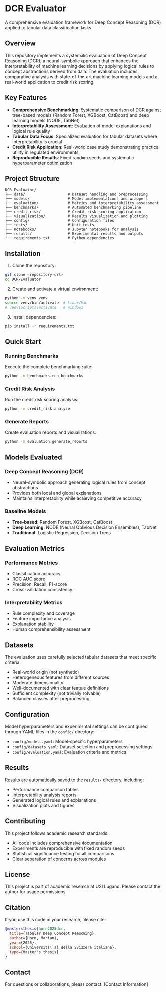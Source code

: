 # DCR Evaluator

A comprehensive evaluation framework for Deep Concept Reasoning (DCR) applied to tabular data classification tasks.

## Overview

This repository implements a systematic evaluation of Deep Concept Reasoning (DCR), a neural-symbolic approach that enhances the interpretability of machine learning decisions by applying logical rules to concept abstractions derived from data. The evaluation includes comparative analysis with state-of-the-art machine learning models and a real-world application to credit risk scoring.

## Key Features

- **Comprehensive Benchmarking**: Systematic comparison of DCR against tree-based models (Random Forest, XGBoost, CatBoost) and deep learning models (NODE, TabNet)
- **Interpretability Assessment**: Evaluation of model explanations and logical rule quality
- **Tabular Data Focus**: Specialized evaluation for tabular datasets where interpretability is crucial
- **Credit Risk Application**: Real-world case study demonstrating practical utility in regulated environments
- **Reproducible Results**: Fixed random seeds and systematic hyperparameter optimization

## Project Structure

```
DCR-Evaluator/
├── data/                   # Dataset handling and preprocessing
├── models/                 # Model implementations and wrappers
├── evaluation/             # Metrics and interpretability assessment
├── benchmarks/             # Automated benchmarking pipeline
├── credit_risk/            # Credit risk scoring application
├── visualization/          # Results visualization and plotting
├── config/                 # Configuration files
├── tests/                  # Unit tests
├── notebooks/              # Jupyter notebooks for analysis
├── results/                # Experimental results and outputs
└── requirements.txt        # Python dependencies
```

## Installation

1. Clone the repository:
```bash
git clone <repository-url>
cd DCR-Evaluator
```

2. Create and activate a virtual environment:
```bash
python -m venv venv
source venv/bin/activate  # Linux/Mac
# venv\Scripts\activate   # Windows
```

3. Install dependencies:
```bash
pip install -r requirements.txt
```

## Quick Start

### Running Benchmarks

Execute the complete benchmarking suite:
```bash
python -m benchmarks.run_benchmarks
```

### Credit Risk Analysis

Run the credit risk scoring analysis:
```bash
python -m credit_risk.analyze
```

### Generate Reports

Create evaluation reports and visualizations:
```bash
python -m evaluation.generate_reports
```

## Models Evaluated

### Deep Concept Reasoning (DCR)
- Neural-symbolic approach generating logical rules from concept abstractions
- Provides both local and global explanations
- Maintains interpretability while achieving competitive accuracy

### Baseline Models
- **Tree-based**: Random Forest, XGBoost, CatBoost
- **Deep Learning**: NODE (Neural Oblivious Decision Ensembles), TabNet
- **Traditional**: Logistic Regression, Decision Trees

## Evaluation Metrics

### Performance Metrics
- Classification accuracy
- ROC AUC score
- Precision, Recall, F1-score
- Cross-validation consistency

### Interpretability Metrics
- Rule complexity and coverage
- Feature importance analysis
- Explanation stability
- Human comprehensibility assessment

## Datasets

The evaluation uses carefully selected tabular datasets that meet specific criteria:
- Real-world origin (not synthetic)
- Heterogeneous features from different sources
- Moderate dimensionality
- Well-documented with clear feature definitions
- Sufficient complexity (not trivially solvable)
- Balanced classes after preprocessing

## Configuration

Model hyperparameters and experimental settings can be configured through YAML files in the `config/` directory:
- `config/models.yaml`: Model-specific hyperparameters
- `config/datasets.yaml`: Dataset selection and preprocessing settings
- `config/evaluation.yaml`: Evaluation criteria and metrics

## Results

Results are automatically saved to the `results/` directory, including:
- Performance comparison tables
- Interpretability analysis reports
- Generated logical rules and explanations
- Visualization plots and figures

## Contributing

This project follows academic research standards:
- All code includes comprehensive documentation
- Experiments are reproducible with fixed random seeds
- Statistical significance testing for all comparisons
- Clear separation of concerns across modules

## License

This project is part of academic research at USI Lugano. Please contact the author for usage permissions.

## Citation

If you use this code in your research, please cite:

```bibtex
@mastersthesis{horn2025dcr,
  title={Tabular Deep Concept Reasoning},
  author={Horn, Marian},
  year={2025},
  school={Universit{\`a} della Svizzera italiana},
  type={Master's thesis}
}
```

## Contact

For questions or collaborations, please contact: [Contact Information]